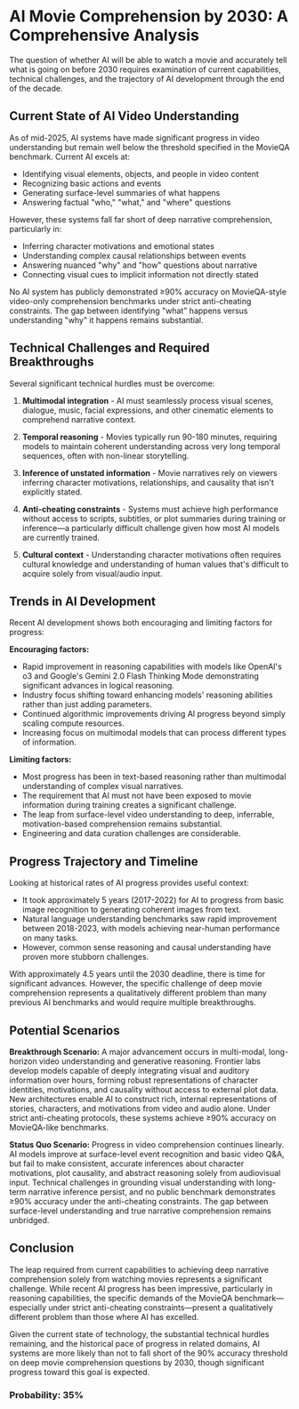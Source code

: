 # AI Movie Comprehension by 2030: A Comprehensive Analysis

The question of whether AI will be able to watch a movie and accurately tell what is going on before 2030 requires examination of current capabilities, technical challenges, and the trajectory of AI development through the end of the decade.

## Current State of AI Video Understanding

As of mid-2025, AI systems have made significant progress in video understanding but remain well below the threshold specified in the MovieQA benchmark. Current AI excels at:

- Identifying visual elements, objects, and people in video content
- Recognizing basic actions and events
- Generating surface-level summaries of what happens
- Answering factual "who," "what," and "where" questions

However, these systems fall far short of deep narrative comprehension, particularly in:

- Inferring character motivations and emotional states
- Understanding complex causal relationships between events
- Answering nuanced "why" and "how" questions about narrative
- Connecting visual cues to implicit information not directly stated

No AI system has publicly demonstrated ≥90% accuracy on MovieQA-style video-only comprehension benchmarks under strict anti-cheating constraints. The gap between identifying "what" happens versus understanding "why" it happens remains substantial.

## Technical Challenges and Required Breakthroughs

Several significant technical hurdles must be overcome:

1. **Multimodal integration** - AI must seamlessly process visual scenes, dialogue, music, facial expressions, and other cinematic elements to comprehend narrative context.

2. **Temporal reasoning** - Movies typically run 90-180 minutes, requiring models to maintain coherent understanding across very long temporal sequences, often with non-linear storytelling.

3. **Inference of unstated information** - Movie narratives rely on viewers inferring character motivations, relationships, and causality that isn't explicitly stated.

4. **Anti-cheating constraints** - Systems must achieve high performance without access to scripts, subtitles, or plot summaries during training or inference—a particularly difficult challenge given how most AI models are currently trained.

5. **Cultural context** - Understanding character motivations often requires cultural knowledge and understanding of human values that's difficult to acquire solely from visual/audio input.

## Trends in AI Development

Recent AI development shows both encouraging and limiting factors for progress:

**Encouraging factors:**
- Rapid improvement in reasoning capabilities with models like OpenAI's o3 and Google's Gemini 2.0 Flash Thinking Mode demonstrating significant advances in logical reasoning.
- Industry focus shifting toward enhancing models' reasoning abilities rather than just adding parameters.
- Continued algorithmic improvements driving AI progress beyond simply scaling compute resources.
- Increasing focus on multimodal models that can process different types of information.

**Limiting factors:**
- Most progress has been in text-based reasoning rather than multimodal understanding of complex visual narratives.
- The requirement that AI must not have been exposed to movie information during training creates a significant challenge.
- The leap from surface-level video understanding to deep, inferrable, motivation-based comprehension remains substantial.
- Engineering and data curation challenges are considerable.

## Progress Trajectory and Timeline

Looking at historical rates of AI progress provides useful context:
- It took approximately 5 years (2017-2022) for AI to progress from basic image recognition to generating coherent images from text.
- Natural language understanding benchmarks saw rapid improvement between 2018-2023, with models achieving near-human performance on many tasks.
- However, common sense reasoning and causal understanding have proven more stubborn challenges.

With approximately 4.5 years until the 2030 deadline, there is time for significant advances. However, the specific challenge of deep movie comprehension represents a qualitatively different problem than many previous AI benchmarks and would require multiple breakthroughs.

## Potential Scenarios

**Breakthrough Scenario:**
A major advancement occurs in multi-modal, long-horizon video understanding and generative reasoning. Frontier labs develop models capable of deeply integrating visual and auditory information over hours, forming robust representations of character identities, motivations, and causality without access to external plot data. New architectures enable AI to construct rich, internal representations of stories, characters, and motivations from video and audio alone. Under strict anti-cheating protocols, these systems achieve ≥90% accuracy on MovieQA-like benchmarks.

**Status Quo Scenario:**
Progress in video comprehension continues linearly. AI models improve at surface-level event recognition and basic video Q&A, but fail to make consistent, accurate inferences about character motivations, plot causality, and abstract reasoning solely from audiovisual input. Technical challenges in grounding visual understanding with long-term narrative inference persist, and no public benchmark demonstrates ≥90% accuracy under the anti-cheating constraints. The gap between surface-level understanding and true narrative comprehension remains unbridged.

## Conclusion

The leap required from current capabilities to achieving deep narrative comprehension solely from watching movies represents a significant challenge. While recent AI progress has been impressive, particularly in reasoning capabilities, the specific demands of the MovieQA benchmark—especially under strict anti-cheating constraints—present a qualitatively different problem than those where AI has excelled.

Given the current state of technology, the substantial technical hurdles remaining, and the historical pace of progress in related domains, AI systems are more likely than not to fall short of the 90% accuracy threshold on deep movie comprehension questions by 2030, though significant progress toward this goal is expected.

### Probability: 35%